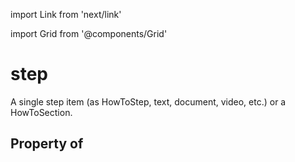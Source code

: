 import Link from 'next/link'
  
import Grid from '@components/Grid'

# step

A single step item (as HowToStep, text, document, video, etc.) or a HowToSection.

## Property of



